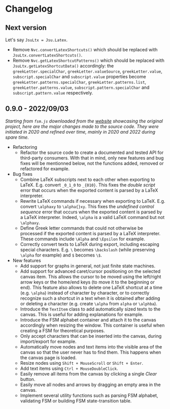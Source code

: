 # Changelog

## Next version

Let's say `JsuLtx = Jsu.Latex`.

- Remove `Nvc.convertLatexShortcuts()` which should be replaced with `JsuLtx.convertLatexShortcuts()`.
- Remove `Nvc.getLatexShortcutPatterns()` which should be replaced with `JsuLtx.getLatexShortcutData()`
accordingly: the `greekLetter.specialChar`, `greekLetter.valueSource`, `greekLetter.value`,
`subscript.specialChar` and `subscript.value` properties become `greekLetter.patterns.specialChar`,
`greekLetter.patterns.list`, `greekLetter.patterns.value`, `subscript.pattern.specialChar`
and `subscript.pattern.value` respectively.

## 0.9.0 - 2022/09/03

*Starting from `fsm.js` downloaded from the [website](https://madebyevan.com/fsm/)
showcasing the original project, here are the major changes made to the source
code. They were initiated in 2020 and refined over time, mainly in 2020 and
2022 during spare time.*

- Refactoring
    - Refactor the source code to create a documented and tested API for
    third-party consumers. With that in mind, only new features and bug fixes
    will be mentionned below, not the functions added, removed or refactored for
    example.
- Bug fixes
    - Combine LaTeX subscripts next to each other when exporting to LaTeX. E.g.
    convert `_0_1_0` to `_{010}`. This fixes the *double script* error that
    occurs when the exported content is parsed by a LaTeX interpreter.
    - Rewrite LaTeX commands if necessary when exporting to LaTeX. E.g. convert
    `\alphaxy` to `\alpha{}xy`. This fixes the *undefined control sequence*
    error that occurs when the exported content is parsed by a LaTeX
    interpreter. Indeed, `\alpha` is a valid LaTeX command but not `\alphaxy`.
    - Define Greek letter commands that could not otherwise be processed if the
    exported content is parsed by a LaTeX interpreter. These commands include
    `\Alpha` and `\Epsilon` for example.
    - Correctly convert texts to LaTeX during export, including escaping special
    characters. E.g. `\` becomes `\backslash` (while preserving `\alpha` for
    example) and `$` becomes `\$`.
- New features
    - Add support for graphs in general, not just finite state machines.
    - Add support for advanced caret/cursor positioning on the selected canvas
    item. This allows the cursor to be moved using the left/right arrow keys or
    the home/end keys (to move it to the beginning or end). This feature also
    allows to delete one LaTeX shortcut at a time (e.g. `\alpha`) instead of
    character by character, or to correctly recognize such a shortcut in a text
    when it is obtained after adding or deleting a character (e.g. create `\alpha`
    from `alpha` or `\alphba`).
    - Introduce the `TextItem` class to add automatically sized texts to the
    canvas. This is useful for adding explanations for example.
    - Introduce the FSM alphabet container and attach it to the canvas
    accordingly when resizing the window. This container is useful when creating
    a FSM for theoretical purposes.
    - Only accept characters that can be inserted into the canvas, during
    import/export for example.
    - Automatically move nodes and text items into the visible area of the
    canvas so that the user never has to find them. This happens when the canvas
    page is loaded.
    - Resize nodes using `Shift + MouseScroll` or `Shift + Enter`.
    - Add text items using `Ctrl + MouseDoubleClick`.
    - Easily remove all items from the canvas by clicking a single *Clear*
    button.
    - Easily move all nodes and arrows by dragging an empty area in the canvas.
    - Implement several utility functions such as parsing FSM alphabet,
    validating FSM or building FSM state-transition table.
